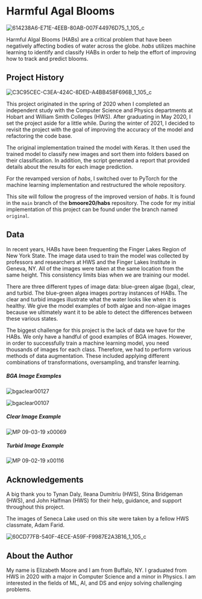 # Harmful Agal Blooms

![614238A6-E71E-4EEB-80AB-007F44976D75_1_105_c](https://user-images.githubusercontent.com/67593919/128557794-7c31e948-bce0-41a5-8074-3f9affc13e34.jpeg)

Harmful Algal Blooms (HABs) are a critical problem that have been negatively affecting bodies of water across the globe. *habs* utilizes machine learning to identify and classify HABs in order to help the effort of improving how to track and predict blooms.

## Project History ## 

![C3C95CEC-C3EA-424C-8DED-A4BB458F696B_1_105_c](https://user-images.githubusercontent.com/67593919/128559955-8819a77b-0b4b-4476-9937-1a55c39914a6.jpeg)

This project originated in the spring of 2020 when I completed an independent study with the Computer Science and Physics departments at Hobart and William Smith Colleges (HWS). After graduating in May 2020, I set the project aside for a little while. During the winter of 2021, I decided to revisit the project with the goal of improving the accuracy of the model and refactoring the code base. 

The original implementation trained the model with Keras. It then used the trained model to classify new images and sort them into folders based on their classification. In addition, the script generated a report that provided details about the results for each image prediction. 

For the revamped version of *habs*, I switched over to PyTorch for the machine learning implementation and restructured the whole repository. 

This site will follow the progress of the improved version of *habs*. It is found in the `main` branch of the **bmoore20/habs** repository. The code for my initial implementation of this project can be found under the branch named `original`.

## Data ##

In recent years, HABs have been frequenting the Finger Lakes Region of New York State. The image data used to train the model was collected by professors and researchers at HWS and the Finger Lakes Institute in Geneva, NY. All of the images were taken at the same location from the same height. This consistency limits bias when we are training our model.

There are three different types of image data: blue-green algae (bga), clear, and turbid. The blue-green algea images portray instances of HABs. The clear and turbid images illustrate what the water looks like when it is healthy. We give the model examples of both algae and non-algae images because we ultimately want it to be able to detect the differences between these various states. 

The biggest challenge for this project is the lack of data we have for the HABs. We only have a handful of good examples of BGA images. However, in order to successfully train a machine learning model, you need thousands of images for each class. Therefore, we had to perform various methods of data augmentation. These included applying different combinations of transformations, oversampling, and transfer learning. 

##### BGA Image Examples #####
![bgaclear00127](https://user-images.githubusercontent.com/67593919/128363237-0c73c731-466c-4dba-b221-4a204c0f7159.jpg)

![bgaclear00107](https://user-images.githubusercontent.com/67593919/128558098-0549a9b7-3bfb-4c15-989e-dfbd64478275.jpg)

##### Clear Image Example #####
![MP 09-03-19 x00069](https://user-images.githubusercontent.com/67593919/128557501-fb0e915a-8855-4018-9cfc-a0f7f4443040.jpg)

##### Turbid Image Example #####
![MP 09-02-19 x00116](https://user-images.githubusercontent.com/67593919/128557709-4dfa6f1f-1e63-44e1-acb9-dbbc7d92f4df.jpg)

## Acknowledgements ##

A big thank you to Tynan Daly, Ileana Dumitriu (HWS), Stina Bridgeman (HWS), and John Halfman (HWS) for their help, guidance, and support throughout this project. 

The images of Seneca Lake used on this site were taken by a fellow HWS classmate, Adam Farid. 

![60CD77FB-540F-4ECE-A59F-F9987E2A3B16_1_105_c](https://user-images.githubusercontent.com/67593919/128576192-ab68fbcb-f9d0-4760-b3e4-bcc9c4118bda.jpeg)

## About the Author ##

My name is Elizabeth Moore and I am from Buffalo, NY. I graduated from HWS in 2020 with a major in Computer Science and a minor in Physics. I am interested in the fields of ML, AI, and DS and enjoy solving challenging problems. 
